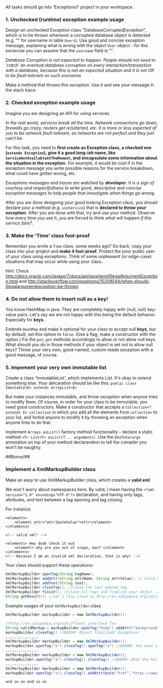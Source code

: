 All tasks should go into 'Exceptions1' project in your workspace. 

### 1. Unchecked (runtime) exception example usage
Design an unchecked Exception class "DatabaseCorruptedException", which is to be thrown whenever a corrupted database object is detected (e.g. "" for username in table `Users`).
Use good and concise exception message, explaining what is wrong with the object `User` object - for this excercise you can assume that the `username` field is "".

*Database Corruption is not expected to happen. People should not need to 'catch' an eventual database corruption on every interaction/transaction with a database, because this is not an expected situation and it is not OK to be fault-tolerant on such scenarios*

Make a method that throws this exception. Use it and see your message in the stack trace.

### 2. Checked exception example usage
Imagine you are designing an API for using services.  

*In the real world, services break all the time. Network connections go down, firewalls go crazy, routers get re(s)tarted, etc. It is more or less expected of you to be network fault-tolerant, as networks are not perfect and they just can't be.* 

For this task, you need to **first create an Exception class, a checked one (`extends Exception`), give it a good long-ish name, like `ServiceNotAvailableAtTheMoment`, and encapsulate some information about the situation in the exception.** For example, it would be cool if in the exception message you write possible reasons for the service breakdown, what could have gotten wrong, etc.

*Exceptions messages and traces are watched by **developer**. It is a sign of courtesy and respectfullness to write good, descriptive and concise exception messages to help people that investigate when things go wrong.*

After you are done designing your good looking Exception class, you should declare your a method (e.g. `useService`) that is **declared to throw your exception**.
After you are done with that, try and use your method. 
Observe how every time you use it, you are forced to think *what will happen if this service fails?*.


### 3. Make the 'Time' class fool-proof
Remember you wrote a `Time` class, some weeks ago? Go back, copy your class into your project and **make it fool-proof**. Protect the poor public user of your class using exceptions.  Think of some unpleasent (or edge-case) situations that may occur while using your class.

Hint: Check http://docs.oracle.com/javase/7/docs/api/java/lang/IllegalArgumentException.html and
http://stackoverflow.com/questions/15208544/when-should-illegalargumentexception-be-thrown

### 4. Do not allow them to insert null as a key!
You know HashMap in java. They are completely happy with (null, null) key-value pairs.
Let's say we are not happy with this being the default behavior. Especially for **keys**.

Extends `HashMap` and make it optional for your class to accept null **keys**, but by default, set this option to `false`. (Use a flag, make a constructor with the option.) 
Fix the `put`, `get` methods accordingly to allow or not allow null keys. 
What should you do in those methods if your object is set not to allow null keys? Throw your very own, good-named, custom-made exception with a good message, of course.

### 5. Impement your very own immutable list
Create a class 'ImmutableList', which implements List. It's okay to extend something else.
Your delcaration should be like this:
`public class Immutable<E> extends ArrayList<E>`
 
But make your instances immutable, and throw exception when anyone tries to modify them.
Of course, in order for your class to be immutable, you need good constructors.
Make a constructor that accepts a `Collection<? extends E> collection` in which you add all the elements from `collection` to your list, and forbid anyone to modify it by throwing an exception when anyone tries to do that. 

Implement `Arrays.asList()` factory method functionality - declare a static method `<T> List<T> asList(T... arguments)`. 
Use the `@SafeVarargs` annotation on top of your method declararation to tell the compiler you won't be naughty.

##Bonus!##
### Implement a XmlMarkupBuilder class ###
Make an easy to use XmlMarkupBuilder class, which creates a **valid xml** 

We won't worry about namespaces here. By valid, I mean having the `<?xml version="1.0" encoding="UTF-8"?>` declaration, and having only tags, attributes, and text between a tag opening and tag closing.

For instance:
```
<elements>
	<element attr="attributeValue">attr</element>
</elements>

<!-- valid xml! -->

<elements> Hey dude check it out
	<element> why are you out of scope, man? </element>
</elements>
<!-- Because I am an invalid xml declaration, that is why! -->
```

Your class should support these operations:
```java
XmlMarkupBuilder openTag(String tagName); 
XmlMarkupBuilder addAttr(String attrName, String attrValue); // valid only when you have a tag opened!
XmlMarkupBuilder addText(String text); 
XmlMarkupBuilder closeTag(); //close the last opened tag.
XmlMarkupBuilder finish(); //close all tags and finelize your object. Any open,addAttr or other calls to your object, should throw an Exception.
String getResult(); //let's stay close to http://en.wikipedia.org/wiki/Builder_pattern 
```

Example usages of your `XmlMarkupBuilder` class
```java
XmlMarkupBuilder markupBuilder = new XmlMarkupBuilder();

//http://en.wikipedia.org/wiki/Fluent_interface ftw
String validMarkup = markupBuilder.openTag("body").addAttr("background","0xFF0000").addText("Helo HTML!").finalize().getResult(); 
markupBuilder.closeTag() //BOOOM! Object finalized! Exception!
...............
XmlMarkupBuilder markupBuilder = new XmlMarkupBuilder();
markupBuilder.openTag("a").closeTag().openTag("a") //BOOOM! You need to have a root XML object, XML is not a list!
............... 
XmlMarkupBuilder markupBuilder = new XmlMarkupBuilder();
markupBuilder.openTag("a").closeTag().closeTag() //BOOOM! What the hell are we closing?!
...............
XmlMarkupBuilder markupBuilder = new XmlMarkupBuilder();
markupBuilder.openTag("a").closeTag().addAttribute("href","https://www.youtube.com/watch?v=P5ft_7Bcyc4") //BOOOM! What are you adding attribute to?

and so on and so on
```
